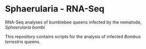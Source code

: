 # Sphaerularia - RNA-Seq
RNA-Seq analyses of bumblebee queens infected by the nematode, _Sphaerularia bombi_  

This repository contains scripts for the analysis of infected _Bombus terrestris_ queens.  
